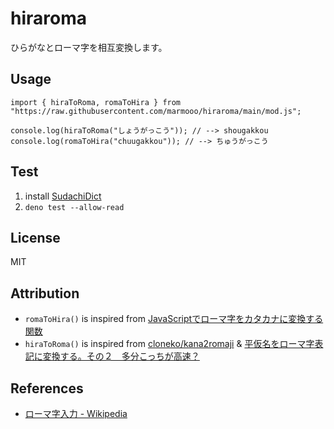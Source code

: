 # hiraroma

ひらがなとローマ字を相互変換します。

## Usage

```
import { hiraToRoma, romaToHira } from "https://raw.githubusercontent.com/marmooo/hiraroma/main/mod.js";

console.log(hiraToRoma("しょうがっこう")); // --> shougakkou
console.log(romaToHira("chuugakkou")); // --> ちゅうがっこう
```

## Test

1. install [SudachiDict](https://github.com/WorksApplications/SudachiDict)
2. `deno test --allow-read`

## License

MIT

## Attribution

- `romaToHira()` is inspired from
  [JavaScriptでローマ字をカタカナに変換する関数](https://qiita.com/recordare/items/35a27f6b88b9413fef91)
- `hiraToRoma()` is inspired from
  [cloneko/kana2romaji](https://github.com/cloneko/kana2romaji) &
  [平仮名をローマ字表記に変換する。その２　多分こっちが高速？](https://babu-babu-baboo.hateblo.jp/entry/20091114/1258161477)

## References

- [ローマ字入力 - Wikipedia](https://ja.wikipedia.org/wiki/ローマ字入力)
